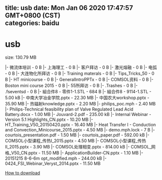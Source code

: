 
title: usb
date: Mon Jan 06 2020 17:47:57 GMT+0800 (CST)    
categories: baidu
---

# usb
size: 130.79 MB
 
 
|- 微流体培训 - 0 B
|- 上海理工 - 0 B
|- 客户拜访 - 0 B
|- 激光熔融 - 0 B
|- 电弧 - 0 B
|- 大连物化所拜访 - 0 B
|- Training materals - 0 B
|- Tips_Tricks_50 - 0 B
|- HT minicourse - 0 B
|- GeneralIntroPPTx - 0 B
|- COMSOL资料 - 0 B
|- Boston mini course 2015 - 0 B
|- 55所拜访 - 0 B
|- .Trashes - 0 B
|- .fseventsd - 0 B
|- 組合件8 - 零件1-1.STL - 684 B
|- 組合件8 - 9114-1.STL - 5.00 kB
|- 中南大学冶金学院.pptx - 22.30 MB
|- 中国农大workshop.pptx - 35.90 MB
|- 热辐射knowledge.pptx - 2.20 MB
|- philips_poc.mph - 2.40 MB
|- Philips-Technical feasibility plan of Valve Regulated Lead Acid Battery.docx - 1.00 MB
|- Jouvard-2.pdf - 235.00 kB
|- Internal Webinar - Version 5.1 Highlights_CN.pptx - 10.20 MB
|- HT_Training_V50_20150420.pptx - 16.40 MB
|- Heat Transfer I - Conduction and Convection_Minicourse_2015.pptx - 4.50 MB
|- demo.mph.lock - 7 B
|- courtois_presentation.pdf - 1.50 MB
|- courtois_paper.pdf - 592.00 kB
|- COMSOL小型课程_传热I_2015.pptx - 4.50 MB
|- COMSOL小型课程_传热II_2015.pptx - 3.90 MB
|- COMSOL处理相变.pptx - 814.00 kB
|- COMSOL_网格_V50_CN.pptx - 11.50 MB
|- ApplicationBuilder-CN.pptx - 1.10 MB
|- 20151215 8-6-6m opt_modified.mph - 244.00 kB
|- 0424_FSI_Webinar_Veryst_2014.pptx - 11.50 MB

[How to download](https://bpcam.bemobtrk.com/go/2ceec3aa-1ca2-46d6-b9ff-aaa5c184517c?jno=3780)